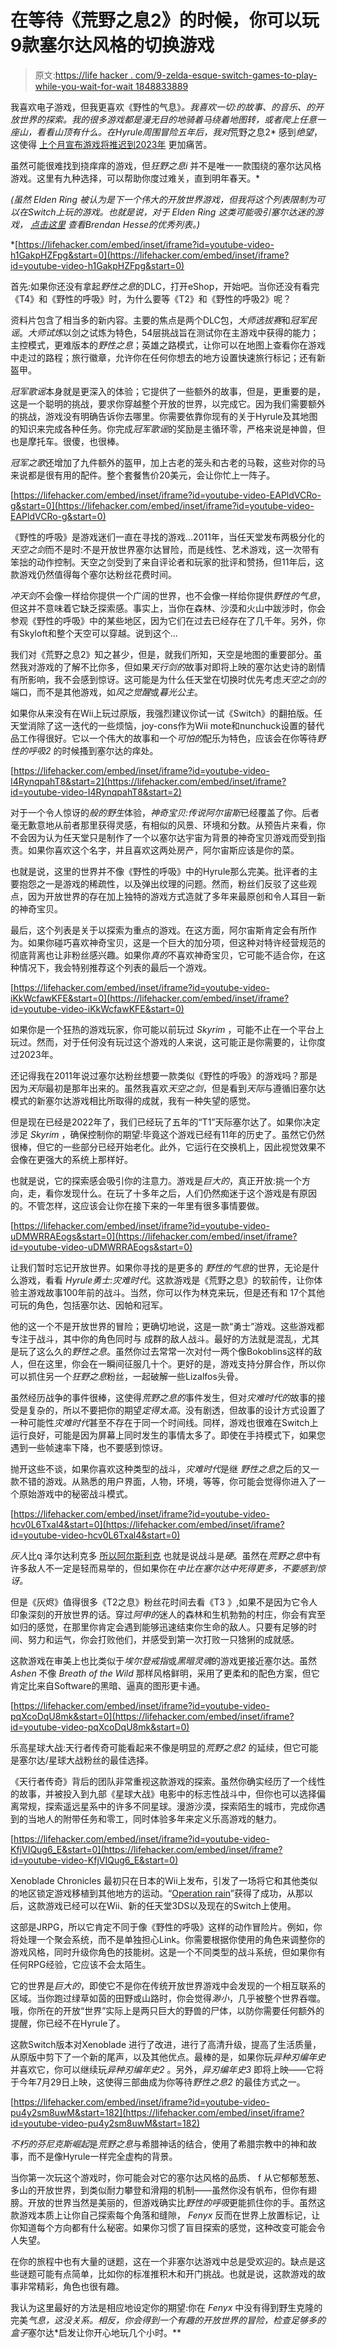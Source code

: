 # 在等待《荒野之息2》的时候，你可以玩9款塞尔达风格的切换游戏

> 原文:[https://life hacker . com/9-zelda-esque-switch-games-to-play-while-you-wait-for-wait 1848833889](https://lifehacker.com/9-zelda-esque-switch-games-to-play-while-you-wait-for-1848833889)

我喜欢电子游戏，但我更喜欢《野性的气息》*。我喜欢一切:的故事、的音乐、的开放世界的探索。我的很多游戏都是漫无目的地骑着马绕着地图转，或者爬上任意一座山，看看山顶有什么。在Hyrule周围冒险五年后，我对*荒野之息2* 感到*绝望*，这使得 [上个月宣布游戏将推迟到2023年](https://kotaku.com/botw-2-breath-of-the-wild-sequel-delay-nintendo-switch-1848719035) 更加痛苦。

虽然可能很难找到挠痒痒的游戏，但*狂野之息i* 并不是唯一一款围绕的塞尔达风格游戏。这里有九种选择，可以帮助你度过难关，直到明年春天。* 

*(虽然 *Elden Ring* 被认为是下一个伟大的开放世界游戏，但我将这个列表限制为可以在Switch上玩的游戏。也就是说，对于 *Elden Ring* 这类可能吸引塞尔达迷的游戏， [点击这里](https://lifehacker.com/11-games-you-should-play-after-beating-elden-ring-1848695324/) 查看Brendan Hesse的优秀列表。)*

 *[https://lifehacker.com/embed/inset/iframe?id=youtube-video-h1GakpHZFpg&start=0](https://lifehacker.com/embed/inset/iframe?id=youtube-video-h1GakpHZFpg&start=0) 

首先:如果你还没有拿起*野性之息*的DLC，打开eShop，开始吧。当你还没有看完《T4》和《野性的呼吸》时，为什么要等《T2》和《野性的呼吸2》呢？

资料片包含了相当多的新内容。主要的焦点是两个DLC包，*大师选拔赛*和*冠军民谣*。*大师试炼*以剑之试炼为特色，54层挑战旨在测试你在主游戏中获得的能力；主控模式，更难版本的*野性之息*；英雄之路模式，让你可以在地图上查看你在游戏中走过的路程；旅行徽章，允许你在任何你想去的地方设置快速旅行标记；还有新盔甲。

*冠军歌谣*本身就是更深入的体验；它提供了一些额外的故事，但是，更重要的是，这是一个聪明的挑战，要求你穿越整个开放的世界，以完成它。因为我们需要额外的挑战，游戏没有明确告诉你去哪里。你需要依靠你现有的关于Hyrule及其地图的知识来完成各种任务。你完成*冠军歌谣*的奖励是主循环零，严格来说是神兽，但也是摩托车。很傻，也很棒。

*冠军之歌*还增加了九件额外的盔甲，加上古老的笼头和古老的马鞍，这些对你的马来说都是很有用的配件。整个套餐售价20美元，会让你忙上一阵子。

 [https://lifehacker.com/embed/inset/iframe?id=youtube-video-EAPldVCRo-g&start=0](https://lifehacker.com/embed/inset/iframe?id=youtube-video-EAPldVCRo-g&start=0) 

《野性的呼吸》是游戏迷们一直在寻找的游戏...2011年，当任天堂发布两极分化的*天空之剑*而不是时:不是开放世界塞尔达冒险，而是线性、艺术游戏，这一次带有笨拙的动作控制。天空之剑受到了来自评论者和玩家的批评和赞扬，但11年后，这款游戏仍然值得每个塞尔达粉丝花费时间。

*冲天剑*不会像一样给你提供一个广阔的世界，也不会像一样给你提供*野性的气息*，但这并不意味着它缺乏探索感。事实上，当你在森林、沙漠和火山中跋涉时，你会参观《野性的呼吸》中的某些地区，因为它们在过去已经存在了几千年。另外，你有Skyloft和整个天空可以穿越。说到这个...

我们对《荒野之息2》知之甚少，但是，就我们所知，天空是地图的重要部分。虽然我对游戏的了解不比你多，但如果*天行剑的*故事对即将上映的塞尔达史诗的剧情有所影响，我不会感到惊讶。这可能是为什么任天堂在切换时优先考虑*天空之剑的*端口，而不是其他游戏，如*风之觉醒*或*暮光公主*。

如果你从来没有在Wii上玩过原版，我强烈建议你试一试《Switch》的翻拍版。任天堂消除了这一迭代的一些烦恼，joy-cons作为Wii mote和nunchuck设置的替代品工作得很好。它以一个伟大的故事和一个*可怕的*配乐为特色，应该会在你等待*野性的呼吸2* 的时候搔到塞尔达的痒处。

 [https://lifehacker.com/embed/inset/iframe?id=youtube-video-I4RynqpahT8&start=2](https://lifehacker.com/embed/inset/iframe?id=youtube-video-I4RynqpahT8&start=2) 

对于一个令人惊讶的*般的野生*体验，*神奇宝贝:传说阿尔宙斯*已经覆盖了你。后者毫无歉意地从前者那里获得灵感，有相似的风景、环境和分数。从预告片来看，你不会因为认为任天堂只是制作了一个以塞尔达宇宙为背景的神奇宝贝游戏而受到指责。如果你喜欢这个名字，并且喜欢这两处房产，阿尔宙斯应该是你的菜。

也就是说，这里的世界并不像《野性的呼吸》中的Hyrule那么完美。批评者的主要抱怨之一是游戏的稀疏性，以及弹出纹理的问题。然而，粉丝们反驳了这些观点，因为开放世界的存在加上独特的游戏方式造就了多年来最原创和令人耳目一新的神奇宝贝。

最后，这个列表是关于以探索为重点的游戏。在这方面，阿尔宙斯肯定会有所作为。如果你碰巧喜欢神奇宝贝，这是一个巨大的加分项，但这种对特许经营规范的彻底背离也让非粉丝感兴趣。如果你*真的*不喜欢神奇宝贝，它可能不适合你，在这种情况下，我会特别推荐这个列表的最后一个游戏。

 [https://lifehacker.com/embed/inset/iframe?id=youtube-video-iKkWcfawKFE&start=0](https://lifehacker.com/embed/inset/iframe?id=youtube-video-iKkWcfawKFE&start=0) 

如果你是一个狂热的游戏玩家，你可能以前玩过 *Skyrim* ，可能不止在一个平台上玩过。然而，对于任何没有玩过这个游戏的人来说，这可能正是你需要的，让你度过2023年。

还记得我在2011年说过塞尔达粉丝想要一款类似《野性的呼吸》的游戏吗？那是因为*天际*最初是那年出来的。虽然我喜欢*天空之剑*，但是看到*天际*与遵循旧塞尔达模式的新塞尔达游戏相比所取得的成就，我有一种失望的感觉。

但是现在已经是2022年了，我们已经玩了五年的“T1”天际塞尔达了。如果你决定涉足 *Skyrim* ，确保控制你的期望:毕竟这个游戏已经有11年的历史了。虽然它仍然很棒，但它的一些部分已经开始老化。此外，它运行在交换机上，因此视觉效果不会像在更强大的系统上那样好。

也就是说，它的探索感会吸引你的注意力。游戏是*巨大的*，真正开放:挑一个方向，走，看你发现什么。在玩了十多年之后，人们仍然痴迷于这个游戏是有原因的。不管怎样，这应该会让你在接下来的一年里有很多事情要做。

 [https://lifehacker.com/embed/inset/iframe?id=youtube-video-uDMWRRAEogs&start=0](https://lifehacker.com/embed/inset/iframe?id=youtube-video-uDMWRRAEogs&start=0) 

让我们暂时忘记开放世界。如果你寻找的是更多的 *野性的气息*的世界，无论是什么游戏，看看 *Hyrule勇士:灾难时代*。这款游戏是《荒野之息》的软前传，让你体验主游戏故事100年前的战斗。当然，你可以作为林克来玩，但是还有和 17个其他可玩的角色，包括塞尔达、因帕和冠军。

他的这一个不是开放世界的冒险；更确切地说，这是一款“勇士”游戏。这些游戏都专注于战斗，其中你的角色同时与 成群的敌人战斗。最好的方法就是混乱，尤其是玩了这么久的*野性之息*。虽然你过去常常一次对付一两个像Bokoblins这样的敌人，但在这里，你会在一瞬间征服几十个。更好的是，游戏支持分屏合作，所以你可以抓住另一个*狂野之息*粉丝，一起破解一些Lizalfos头骨。

虽然经历战争的事件很棒，这使得*荒野之息的*事件发生，但对*灾难时代的*故事的接受是复杂的，所以不要把你的期望*定得太高*。没有剧透，但故事的设计方式设置了一种可能性*灾难时代*甚至不存在于同一个时间线。同样，游戏也很难在Switch上运行良好，可能是因为屏幕上同时发生的事情太多了。即使在手持模式下，如果您遇到一些帧速率下降，也不要感到惊讶。

抛开这些不谈，如果你喜欢这种类型的战斗，*灾难时代*是继 *野性之息*之后的又一款不错的游戏。从熟悉的用户界面，人物，环境，等等，你可能会觉得你进入了一个原始游戏中的秘密战斗模式。

 [https://lifehacker.com/embed/inset/iframe?id=youtube-video-hcv0L6Txal4&start=0](https://lifehacker.com/embed/inset/iframe?id=youtube-video-hcv0L6Txal4&start=0) 

*灰人*比q 泽尔达利克多 [所以阿尔斯利克](https://lifehacker.com/from-soulslikes-to-roguelites-12-video-game-genre-name-1848663846) 也就是说战斗是*硬*。虽然在*荒野之息*中有许多敌人不一定是轻而易举的，但如果你在*中比在塞尔达中死得更多，不要感到惊讶。*

但是《灰烬》值得很多《T2之息》粉丝花时间去看《T3 》,如果不是因为它令人印象深刻的开放世界的话。穿过*阿申的*迷人的森林和生机勃勃的村庄，你会有宾至如归的感觉，在那里你肯定会遇到能够迅速结束你生命的敌人。只要有足够的时间、努力和运气，你会打败他们，并感受到第一次打败一只猞猁的成就感。

这款游戏在审美上也比类似于*埃尔登戒指*或*黑暗灵魂*的游戏更接近塞尔达。虽然 *Ashen* 不像 *Breath of the Wild* 那样风格鲜明，采用了更柔和的配色方案，但它肯定比来自Software的黑暗、逼真的图形更卡通。

 [https://lifehacker.com/embed/inset/iframe?id=youtube-video-pqXcoDqU8mk&start=0](https://lifehacker.com/embed/inset/iframe?id=youtube-video-pqXcoDqU8mk&start=0) 

乐高星球大战:天行者传奇可能看起来不像是明显的*荒野之息2* 的延续，但它可能是塞尔达/星球大战粉丝的最佳选择。

《天行者传奇》背后的团队非常重视这款游戏的探索。虽然你确实经历了一个线性的故事，并被投入到九部《星球大战》电影中的标志性战斗中，但你也可以选择偏离常规，探索遥远星系中的许多不同星球。漫游沙漠，探索陌生的城市，完成你遇到的当地人的附带任务和零工，同时体验多年来定义乐高游戏的魅力。

 [https://lifehacker.com/embed/inset/iframe?id=youtube-video-KfjVIQug6_E&start=0](https://lifehacker.com/embed/inset/iframe?id=youtube-video-KfjVIQug6_E&start=0) 

Xenoblade Chronicles 最初只在日本的Wii上发布，引发了一场将它和其他类似的地区锁定游戏移植到其他地方的运动。“[Operation rain](https://en.wikipedia.org/wiki/Operation_Rainfall)”获得了成功，从那以后，这款游戏已经可以在Wii、新的任天堂3DS以及现在的Switch上使用。

这部是JRPG，所以它肯定不同于像《野性的呼吸》这样的动作冒险片。例如，你将处理一个聚会系统，而不是单独担心Link。你需要根据你使用的角色来调整你的游戏风格，同时升级你角色的技能树。这是一个不同类型的战斗系统，但如果你有任何RPG经验，它应该不会太陌生。

它的世界是*巨大的*，即使它不是你在传统开放世界游戏中会发现的一个相互联系的区域。当你跑过绿草如茵的田野或山路时，你会觉得*渺小*，几乎被整个世界吞噬。哦，你所在的开放“世界”实际上是两只巨大的野兽的尸体，以防你需要任何额外的提醒，你已经不在Hyrule了。

这款Switch版本对Xenoblade 进行了改进，进行了高清升级，提高了生活质量，从原版中剪下了一个新的尾声，以及其他优点。最棒的是，如果你玩*异种刃编年史*并喜欢它，你可以继续玩*异种刃编年史2* 。另外，*异刃编年史3* 即将上映——它将于今年7月29日上映，这使得三部曲成为你等待*野性之息2* 的最佳方式之一。

 [https://lifehacker.com/embed/inset/iframe?id=youtube-video-pu4y2sm8uwM&start=182](https://lifehacker.com/embed/inset/iframe?id=youtube-video-pu4y2sm8uwM&start=182) 

*不朽的芬尼克斯崛起*是*荒野之息*与希腊神话的结合，使用了希腊宗教中的神和故事，而不是像Hyrule一样完全虚构的背景。

当你第一次玩这个游戏时，你可能会对它的塞尔达风格的品质、 f 从它郁郁葱葱、多山的开放世界，到类似耐力攀登和滑翔的机制——虽然你没有帆布，但你有翅膀。开放的世界当然是美丽的，但游戏确实比*野性的呼吸*更能抓住你的手。虽然这款游戏本质上让你自己探索每个角落和缝隙， *Fenyx* 反而在世界上放置标记，让你知道每个方向都有什么秘密。如果你习惯了盲目探索的感觉，这种改变可能会令人失望。

在你的旅程中也有大量的谜题，这在一个非塞尔达游戏中总是受欢迎的。缺点是这些谜题可能有点简单，比如你的标准推积木和开门挑战。也就是说，这款游戏的故事非常精彩，角色也很有趣。

我认为这里最好的方法是相应地设定你的期望:你在 *Fenyx* 中没有得到野生克隆的完美*气息，这没关系。相反，你会得到一个有趣的开放世界的冒险，检查足够多的盒子*塞尔达*启发让你开心地玩几个小时。**